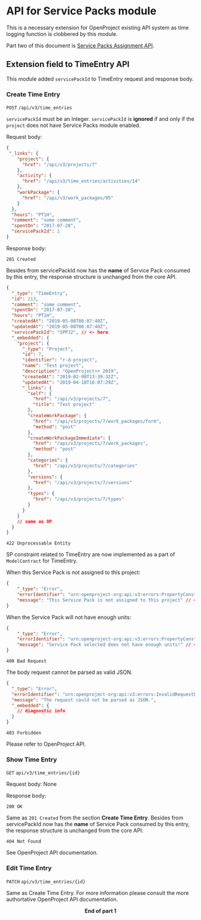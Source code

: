 # API for Service Packs module

This is a necessary extension for OpenProject existing API system as time logging function is clobbered by this module.

Part two of this document is [Service Packs Assignment API](api_Service_Packs_Assignment.md).

## Extension field to TimeEntry API

This module added `servicePackId` to TimeEntry request and response body.

### Create Time Entry

`POST` `/api/v3/time_entries`

`servicePackId` must be an Integer. `servicePackId` is **ignored** if and only if the `project` does not have Service Packs module enabled.

Request body:

~~~json
{
 "_links": {
    "project": {
      "href": "/api/v3/projects/7"
    },
    "activity": {
      "href": "/api/v3/time_entries/activities/14"
    },
    "workPackage": {
      "href": "/api/v3/work_packages/95"
    }
  },
  "hours": "PT1H",
  "comment": "some comment",
  "spentOn": "2017-07-28",
  "servicePackId": 1
}
~~~

Response body:

`201 Created`

Besides from servicePackId now has the **name** of Service Pack consumed by this entry, the response structure is unchanged from the core API.

~~~json
{
  "_type": "TimeEntry",
  "id": 213,
  "comment": "some comment",
  "spentOn": "2017-07-28",
  "hours": "PT1H",
  "createdAt": "2019-05-08T08:07:40Z",
  "updatedAt": "2019-05-08T08:07:40Z",
  "servicePackId": "SPPJ2", // <- here
  "_embedded": {
    "project": {
      "_type": "Project",
      "id": 7,
      "identifier": "r-d-project",
      "name": "Test project",
      "description": "OpenProject++ 2019",
      "createdAt": "2019-02-08T13:39:32Z",
      "updatedAt": "2019-04-18T16:07:29Z",
      "_links": {
        "self": {
          "href": "/api/v3/projects/7",
          "title": "Test project"
        },
        "createWorkPackage": {
          "href": "/api/v3/projects/7/work_packages/form",
          "method": "post"
        },
        "createWorkPackageImmediate": {
          "href": "/api/v3/projects/7/work_packages",
          "method": "post"
        },
        "categories": {
          "href": "/api/v3/projects/7/categories"
        },
        "versions": {
          "href": "/api/v3/projects/7/versions"
        },
        "types": {
          "href": "/api/v3/projects/7/types"
        }
      }
    }
    // same as OP
  }
}
~~~

`422 Unprocessable Entity`

SP constraint related to TimeEntry are now implemented as a part of `ModelContract` for TimeEntry.

When this Service Pack is not assigned to this project:

~~~json
{
    "_type": "Error",
    "errorIdentifier": "urn:openproject-org:api:v3:errors:PropertyConstraintViolation",
    "message": "This Service Pack is not assigned to this project" // <- this line
}
~~~

When the Service Pack will not have enough units:

~~~json
{
    "_type": "Error",
    "errorIdentifier": "urn:openproject-org:api:v3:errors:PropertyConstraintViolation",
    "message": "Service Pack selected does not have enough units!" // <- this line
}
~~~

`400 Bad Request`

The body request cannot be parsed as valid JSON.

~~~json
{
  "_type": "Error",
  "errorIdentifier": "urn:openproject-org:api:v3:errors:InvalidRequestBody",
  "message": "The request could not be parsed as JSON.",
  "_embedded": {
    // diagnostic info
  }
}
~~~

`403 Forbidden`

Please refer to OpenProject API.

### Show Time Entry

`GET` `api/v3/time_entries/{id}`

Request body: None

Response body:

`200 OK`

Same as `201 Created` from the section **Create Time Entry**. Besides from servicePackId now has the **name** of Service Pack consumed by this entry, the response structure is unchanged from the core API.

`404 Not Found`

See OpenProject API documentation.

### Edit Time Entry

`PATCH` `api/v3/time_entries/{id}`

Same as Create Time Entry. For more information please consult the more authortative OpenProject API documentation.

<b><center>End of part 1</center></b>
